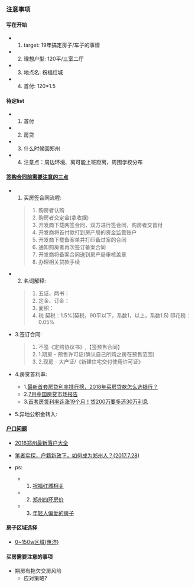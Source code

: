 ### 注意事项

#### 写在开始

- 1. target: 19年搞定房子/车子的事情
- 2. 理想户型: 120平/三室二厅
- 3. 地点名: 祝福红城
- 4. 首付: 120*1.5

#### 待定list

- 1. 首付
- 2. 房贷
- 3. 什么时候回郑州
- 4. 注意点：周边环境、离可能上班距离，周围学校分布

#### [签购合同前需要注意的三点](https://zz.focus.cn/zixun/eda135db368df21d.html)

- 1. 买房签合同流程:

	>1. 购房者认购
	>2. 购房者交定金(拿收据)
	>3. 开发商下载网签合同，双方进行签合同，购房者交首付
	>4. 开发商将首付款打到房产局的资金监管账户
	>5. 开发商下载备案单并打印备过案的合同
	>6. 通知购房者再次签订备案合同
	>7. 开发商将备案合同送到房产局审核盖章
	>8. 办理相关贷款手续

- 2. 名词解释:

	>1. 五证、两书：
	>2. 定金、订金：
	>3. 面积：
	>4. 税
		契税：1.5%(契税，90平以下，系数1，以上，系数1.5)
		印花税：0.05%

- 3.签订合同:

	>1. 不签《定购协议书》,【签预售合同】
	>2. 1.期房 - 预售许可证(确认自己所购之房在预售范围)
	>2. 2.现房 - 大产证/《新建住宅交付使用许可证》
- 4.房贷首利率:
	- 1.[最新首套房贷利率排行榜，2018年买房贷款怎么选银行？](https://baijiahao.baidu.com/s?id=1589200321381294950&wfr=spider&for=pc)
	- 2.[7月中国房贷市场报告](https://new.qq.com/cmsn/20180808A11SA300)
	- 3.[首套房贷利率连涨19个月！贷200万要多还30万利息](https://new.qq.com/omn/FIN2018080900142800)
- 5.异地公积金转入:

#### [户口问题](http://zz.house.qq.com/a/20180201/028551.htm)

- [2018郑州最新落户大全](http://zz.house.qq.com/a/20180201/028551.htm)
- [笔者实探，户籍新政下，如何成为郑州人？(2017.7.28)](http://henan.163.com/17/0728/11/CQE6L9V804398DNI.html)

- ps:
	- 1. [祝福红城相关](https://zz.focus.cn/loupan/480838.html)  
	- 2. [郑州四环房价](https://zz.focus.cn/zixun/9e4b6c753af24c4e.html)  
	- 3. [年轻人偏爱的房子](https://zz.focus.cn/zixun/2ef140feff7dac8b.html)  


#### 房子区域选择

- [0~150w区域(惠济)](https://zz.fang.lianjia.com/loupan/gongyishi-huiji/bp0ep150l3/#huiji)

#### 买房需要注意的事项

- 期房有拖欠交房风险
	- 应对策略?